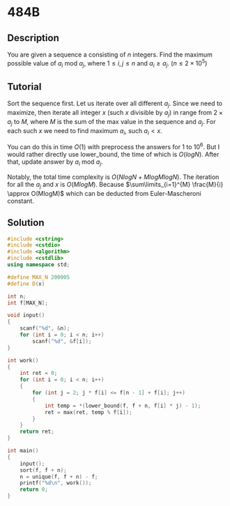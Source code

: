 # 484B

## Description  
You are given a sequence a consisting of $n$ integers.
Find the maximum possible value of $a_i$ mod $a_j$, where $1 \leq i, j \leq n$ and $a_i \geq a_j$.
($n \leq 2 \times 10^5$)  

## Tutorial  
Sort the sequence first.
Let us iterate over all different $a_j$.
Since we need to maximize, then iterate all integer $x$ (such $x$ divisible by $a_j$) in range from $2 \times a_j$ to $M$, where $M$ is the sum of the max value in the sequence and $a_j$.
For each such $x$ we need to find maximum $a_i$, such $a_i < x$.

You can do this in time $O(1)$ with preprocess the answers for 1 to $10^6$.
But I would rather directly use lower_bound, the time of which is $O(logN)$.
After that, update answer by $a_i$ mod $a_j$.  

Notably, the total time complexity is $O(NlogN + MlogMlogN)$.
The iteration for all the $a_j$ and $x$ is $O(MlogM)$.
Because $\sum\limits_{i=1}^{M} \frac{M}{i} \approx O(MlogM)$ which can be deducted from Euler-Mascheroni constant.  

## Solution  
```cpp
#include <cstring>
#include <cstdio>
#include <algorithm>
#include <cstdlib>
using namespace std;

#define MAX_N 200005
#define D(x)

int n;
int f[MAX_N];

void input()
{
	scanf("%d", &n);
	for (int i = 0; i < n; i++)
		scanf("%d", &f[i]);
}

int work()
{
	int ret = 0;
	for (int i = 0; i < n; i++)
	{
		for (int j = 2; j * f[i] <= f[n - 1] + f[i]; j++)
		{
			int temp = *(lower_bound(f, f + n, f[i] * j) - 1);
			ret = max(ret, temp % f[i]);
		}
	}
	return ret;
}

int main()
{
	input();
	sort(f, f + n);
	n = unique(f, f + n) - f;
	printf("%d\n", work());
	return 0;
}
```
